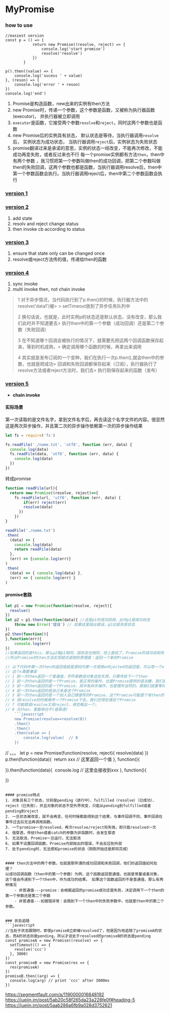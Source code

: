 # MyPromise

### how to use
```javasctipt
//easiest version 
const p = () => {
            return new Promise((resolve, reject) => {
                console.log('start promise')
                resolve('resolve')
            })
        }

p().then((value) => {
    console.log('sucess ' + value)
}, (reson) => {
    console.log('error ' + reson)
})
console.log('end')
```

1. Promise是构造函数，new出来的实例有then方法
2. new Promise时，传递一个参数，这个参数是函数，又被称为执行器函数(executor)， 并执行器被立即调用
3. `executor`是函数，它接受两个参数`resolve`和`reject`，同时这两个参数也是函数
4. new Promise后的实例具有状态， 默认状态是等待，当执行器调用`resolve`后， 实例状态为成功状态， 当执行器调用`reject`后，实例状态为失败状态
5. promise翻译过来是承诺的意思，实例的状态一经改变，不能再次修改，不能成功再变失败，或者反过来也不行
每一个promise实例都有方法`then`，then中有两个参数 ，我习惯把第一个参数叫做then的成功回调，把第二个参数叫做then的失败回调，这两个参数也都是函数，当执行器调用resolve后，then中第一个参数函数会执行。当执行器调用reject后，then中第二个参数函数会执行

### [version 1](./src/mypromise_1.js)

### [version 2](./src/mypromise_2.js)
1. add state
2. resolv and reject change status
3. then invoke cb according to status

### [version 3](./src/mypromise_3.js)
1. ensure that state only can be changed once
2. resolve或reject方法传的值，传递给then的函数

### [version 4](./src/mypromise_4.js)
1. sync invoke
2. multi invoke then, not chain invoke

> 1 对于异步情况，当代码执行到了p.then()的时候，执行器方法中的resolve('data1')被> > setTimeout放到了异步任务队列中
>
> 2 换句话说，也就是，此时实例p的状态还是默认状态，没有改变，那么我们此时并不知道要去> 执行then中的第一个参数（成功回调）还是第二个参数（失败回调）
>
> 3 在不知道哪个回调会被执行的情况下，就需要先把这两个回调函数保存起来，等到时机成熟，> 确定调用哪个函数的时候，再拿出来调用
>
> 4 其实就是发布订阅的一个变种，我们在执行一次p.then(),就会then中的参数，也就是把成功> 回调和失败回调都保存起来（订阅），执行器执行了resolve方法或者reject方法时，我们去> 执行刚保存起来的函数（发布）

### [version 5](./src/mypromise_5.js)
- **chain invoke**
#### 实际场景
第一次读取的是文件名字，拿到文件名字后，再去读这个名字文件的内容。很显然这是两次异步操作，并且第二次的异步操作依赖第一次的异步操作结果

```javascript
let fs = require('fs')

fs.readFile('./name.txt', 'utf8', function (err, data) {
  console.log(data)
  fs.readFile(data, 'utf8', function (err, data) {
    console.log(data)
  })
})
```

转成promise

```javascript
function readFile(url){
  return new Promise((resolve, reject)=>{
    fs.readFile(url, 'utf8', function (err, data) {
        if(err) reject(err)
        resolve(data)
      })
    })
}

readFile('./name.txt')
.then(
  (data) => {
    console.log(data)
    return readFile(data)
  },
  (err) => {console.log(err)}
)
.then(
  (data) => { console.log(data) },
  (err) => { console.log(err) }
)
```

#### promise套路
```javascript
let p1 = new Promise(function(resolve, reject){
  resolve()
})
let p2 = p1.then(function(data){ //这是p1的成功回调，此时p1是成功状态
    throw new Error('错误') // 如果这里抛出错误，p2应是失败状态
})
p2.then(function(){
},function(err){
    console.log(err)
})
//如果返回的是this，那么p2跟p1相同，固状态也相同，但上面说了，Promise的成功态和失败态不能相互转换，那就不会得到p1成功而p2失败的效果，而实际上是可能发生这种情况的
//所以Promise的then方法实现链式调用的原理是：返回一个新的Promise
```

```javascript
// 以下代码中第一次then的返回值就是源码内第一次调用onRjected的返回值，可以用一个x来接收
// 这个x需要兼容
// 1 前一次then返回一个普通值，字符串数组对象这些东西，只需传给下一个then
// 2 前一次then返回的是一个Promise，是正常的操作，也是Promise提供的语法糖，我们要想办法判断到底返回的是啥
// 3 前一次then返回的是一个Promise，其中有异步操作，也是理所当然的，那我们就要等待他的状态改变，再进行下面的处理
// 4 前一次then返回的是自己本身这个Promise
// 5 前一次then返回的是一个别人自己随便写的Promise，这个Promise可能是个有then的普通对象，比如{then:'哈哈哈'}，也有可能在then里故意抛错
// 6 调resolve的时候再传一个Promise下去，我们还得处理这个Promise
// 7 可能既调resolve又调reject，得忽略后一个。
// 8 光then，里面啥也不(值穿透)
    ```javascript
    new Promise(resolve=>resolve(8))
    .then()
    .then()
    .then(value => {
        console.log(value)  // 8
    })
```
// 。。。
let p = new Promise(function(resolve, reject){
  resolve(data)
})
p.then(function(data){
​    return xxx // 这里返回一个值
}, function(){

}).then(function(data){
​    console.log // 这里会接收到xxx
}, function(){

})
```

#### promise特点
1. 对象具有三个状态，分别是pending（进行中）、fulfilled（resolve）（已成功）、reject（已失败），并且对象的状态不受外界改变，只能从pending到fulfilled或者pending到reject
2. 一旦状态被改变，就不会再变，任何时候都能得到这个结果，与事件回调不同，事件回调在事件过去后无法再调用函数。
3. 一个promise一旦resolved，再次resolve/reject将失效。即只能resolved一次
4. 值穿透，传给then或者catch的参数为非函数时，会发生穿透
5. 无法取消，Promise一旦运行，无法取消
6. 如果不设置回调函数，Promise内部抛出的错误，不会反应到外部
7. 处于pending时，无法感知promise的状态（刚刚开始还是即将完成）


#### then方法中的两个参数，也就是那所谓的成功回调和失败回调，他们的返回值如何处理？
以成功回调函数（then中的第一个参数）为例，这个函数返回普通值，也就是常量或者对象，这个值会传递到下一个then中，作为成功的结果。 如果这个函数返回的不是普通值，那么有两种情况
    - 非普通值---promise：会根据返回的promise成功还是失败，决定调用下一个then的第一个参数还是第二个参数
    - 非普通值---如报错异常：会跑到下一个then中的失败参数中，也就是then中的第二个参数。


### 状态追随
​```javascript
//当处于状态跟随时，即使promiseB立即被resolved了，但是因为他追随了promiseA的状态，而A的状态则是pending，所以才说处于resolved的promiseB的状态是pending
const promiseA = new Promise((resolve) => {
  setTimeout(() => {
    resolve('ccc')
  }, 3000)
})
const promiseB = new Promise(res => {
  res(promiseA)
})
promiseB.then((arg) => {
  console.log(arg) // print 'ccc' after 3000ms
})
```


https://segmentfault.com/a/1190000016848192
https://juejin.im/post/5ab20c58f265da23a228fe0f#heading-5
https://juejin.im/post/5aab286a6fb9a028d3752621